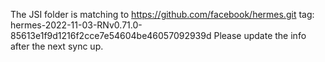 The JSI folder is matching to https://github.com/facebook/hermes.git
tag: hermes-2022-11-03-RNv0.71.0-85613e1f9d1216f2cce7e54604be46057092939d
Please update the info after the next sync up.